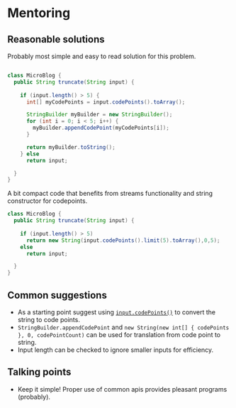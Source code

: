 # Mentoring

## Reasonable solutions

Probably most simple and easy to read solution for this problem.

```java

class MicroBlog {
  public String truncate(String input) {
    
    if (input.length() > 5) {
      int[] myCodePoints = input.codePoints().toArray();

      StringBuilder myBuilder = new StringBuilder();
      for (int i = 0; i < 5; i++) {
        myBuilder.appendCodePoint(myCodePoints[i]);
      }

      return myBuilder.toString();
    } else 
      return input;

  }
}
```

A bit compact code that benefits from streams functionality and string constructor for codepoints.

```java
class MicroBlog {
  public String truncate(String input) {
    
    if (input.length() > 5)
      return new String(input.codePoints().limit(5).toArray(),0,5);
    else
      return input;

  }
}
```

## Common suggestions

- As a starting point suggest using [`input.codePoints()`][Charsequence#codePoints] to convert the string to code points.
- `StringBuilder.appendCodePoint` and `new String(new int[] { codePoints }, 0, codePointCount)` can be used for translation from code point to string. 
- Input length can be checked to ignore smaller inputs for efficiency.

## Talking points

- Keep it simple! Proper use of common apis provides pleasant programs (probably).

[Charsequence#codePoints]: https://docs.oracle.com/en/java/javase/17/docs/api/java.base/java/lang/CharSequence.html#codePoints()
